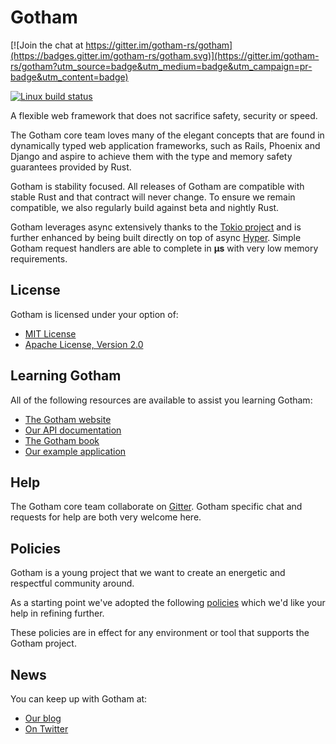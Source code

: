# Gotham

[![Join the chat at https://gitter.im/gotham-rs/gotham](https://badges.gitter.im/gotham-rs/gotham.svg)](https://gitter.im/gotham-rs/gotham?utm_source=badge&utm_medium=badge&utm_campaign=pr-badge&utm_content=badge)

[![Linux build status](https://travis-ci.org/gotham-rs/gotham.svg?branch=master)](https://travis-ci.org/gotham-rs/gotham)

A flexible web framework that does not sacrifice safety, security or speed.

The Gotham core team loves many of the elegant concepts that are found in dynamically typed web application frameworks, such as Rails, Phoenix and Django and aspire to achieve them with the type and memory safety guarantees provided by Rust.

Gotham is stability focused. All releases of Gotham are compatible with stable Rust and that contract will never change. To ensure we remain compatible, we also regularly build against beta and nightly Rust.

Gotham leverages async extensively thanks to the [Tokio project](https://tokio.rs) and is further enhanced by being built directly on top of async [Hyper](https://hyper.rs). Simple Gotham request handlers are able to complete in **µs** with very low memory requirements.

## License
Gotham is licensed under your option of:

* [MIT License](LICENSE-MIT)
* [Apache License, Version 2.0](LICENSE-APACHE)

## Learning Gotham
All of the following resources are available to assist you learning Gotham:

* [The Gotham website](https://gotham.rs)
* [Our API documentation](https://docs.rs/gotham/)
* [The Gotham book](https://book.gotham.rs)
* [Our example application](https://github.com/gotham-rs/example-app)

## Help
The Gotham core team collaborate on [Gitter](https://gitter.im/gotham-rs/gotham). Gotham specific chat and requests for help are both very welcome here.

## Policies
Gotham is a young project that we want to create an energetic and respectful community around.

As a starting point we've adopted the following [policies](https://github.com/gotham-rs/policies) which we'd like your help in refining further.

These policies are in effect for any environment or tool that supports the Gotham project.


## News
You can keep up with Gotham at:

* [Our blog](https://gotham.rs/blog)
* [On Twitter](https://twitter.com/gotham_rs)
